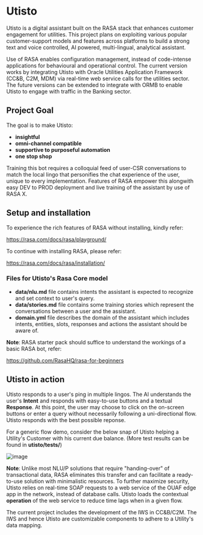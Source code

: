 # Utisto
Utisto is a digital assistant built on the RASA stack that enhances customer engagement for utilities. This project plans on exploiting various popular customer-support models and features across platforms to build a strong text and voice controlled, AI powered, multi-lingual, analytical assistant. 

Use of RASA enables configuration management, instead of code-intense applications  for behavioural and operational control.
The current version works by integrating Utisto with Oracle Utilities Application Framework (CC&B, C2M, MDM) via real-time web service calls for the utilities sector. The future versions can be extended to integrate with ORMB to enable Utisto to engage with traffic in the Banking sector.

## Project Goal
The goal is to make Utisto:
- **insightful**
- **omni-channel compatible**
- **supportive to purposeful automation**
- **one stop shop**

Training this bot requires a colloquial feed of user-CSR conversations to match the local lingo that personifies the chat experience of the user, unique to every implementation. Features of RASA empower this  alongwith easy DEV to PROD deployment and live training of the assistant by use of RASA X.

## Setup and installation
To experience the rich features of RASA without installing, kindly refer:

https://rasa.com/docs/rasa/playground/

To continue with installing RASA, please refer:

https://rasa.com/docs/rasa/installation/

### Files for Utisto's Rasa Core model
- **data/nlu.md** file contains intents the assistant is expected to recognize and set context to user's query. 
- **data/stories.md** file contains some training stories which represent the conversations between a user and the assistant. 
- **domain.yml** file describes the domain of the assistant which includes intents, entities, slots, responses and actions the assistant should be aware of.  

**Note**: RASA starter pack should suffice to understand the workings of a basic RASA bot, refer:

https://github.com/RasaHQ/rasa-for-beginners

## Utisto in action
Utisto responds to a user's ping in multiple lingos. The AI understands the user's **Intent** and responds with easy-to-use buttons and a textual **Response**.
At this point, the user may choose to click on the on-screen buttons or enter a query without necessarily following a uni-directional flow.
Utisto responds with the best possible reponse. 

For a generic flow demo, consider the below snap of Utisto helping a Utility's Customer with his current due balance. (More test results can be found in **utisto/tests/**)

![image](https://user-images.githubusercontent.com/71168871/96847160-78c4fb00-1470-11eb-8ad3-6d613c6fb6a1.png)

**Note**: Unlike most NLU/P solutions that require "handing-over" of transactional data, RASA eliminates this transfer and can facilitate a ready-to-use solution with minimalistic resources. To further maximize security, Utisto relies on real-time SOAP requests to a web service of the OUAF edge app in the network, instead of database calls. Utisto loads the contextual **operation** of the web service to reduce time lags when in a given flow.

The current project includes the development of the IWS in CC&B/C2M. The IWS and hence Utisto are customizable components to adhere to a Utility's data mapping.

